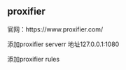## proxifier

官网：https\://www\.proxifier.com/



添加proxifier serverr  地址127.0.0.1:1080



添加proxifier rules



